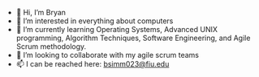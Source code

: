 - 👋 Hi, I’m Bryan
- 👀 I’m interested in everything about computers
- 🌱 I’m currently learning Operating Systems, Advanced UNIX programming, Algorithm Techniques, Software Engineering, and Agile Scrum methodology. 
- 💞️ I’m looking to collaborate with my agile scrum teams
- 📫 I can be reached here: bsimm023@fiu.edu

<!---
bsimm023/bsimm023 is a ✨ special ✨ repository because its `README.md` (this file) appears on your GitHub profile.
You can click the Preview link to take a look at your changes.
--->
